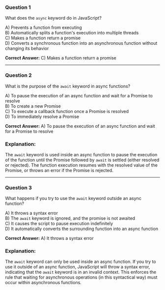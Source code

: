 ### Question 1

What does the `async` keyword do in JavaScript?

A) Prevents a function from executing  
B) Automatically splits a function's execution into multiple threads  
C) Makes a function return a promise  
D) Converts a synchronous function into an asynchronous function without changing its behavior

**Correct Answer:** C) Makes a function return a promise


---

### Question 2

What is the purpose of the `await` keyword in async functions?

A) To pause the execution of an async function and wait for a Promise to resolve  
B) To create a new Promise  
C) To execute a callback function once a Promise is resolved  
D) To immediately resolve a Promise

**Correct Answer:** A) To pause the execution of an async function and wait for a Promise to resolve

### Explanation:

The `await` keyword is used inside an async function to pause the execution of the function until the Promise followed by `await` is settled (either resolved or rejected). The function execution resumes with the resolved value of the Promise, or throws an error if the Promise is rejected.

---

### Question 3

What happens if you try to use the `await` keyword outside an async function?

A) It throws a syntax error  
B) The `await` keyword is ignored, and the promise is not awaited  
C) It causes the script to pause execution indefinitely  
D) It automatically converts the surrounding function into an async function

**Correct Answer:** A) It throws a syntax error

### Explanation:

The `await` keyword can only be used inside an async function. If you try to use it outside of an async function, JavaScript will throw a syntax error, indicating that the `await` keyword is in an invalid context. This enforces the rule that waiting for asynchronous operations (in this syntactical way) must occur within asynchronous functions.